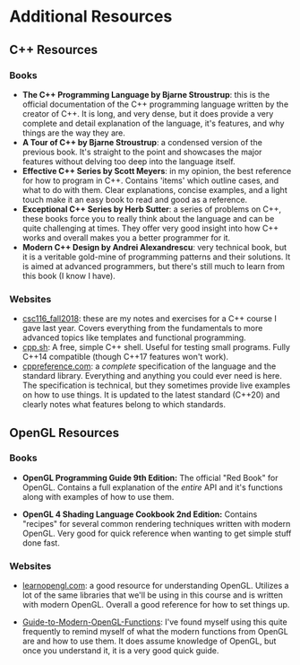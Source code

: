 # Additional Resources

## C++ Resources

### Books

* **The C++ Programming Language by Bjarne Stroustrup**: this is the official
  documentation of the C++ programming language written by the creator of C++.
  It is long, and very dense, but it does provide a very complete and detail
  explanation of the language, it's features, and why things are the way they
  are.
* **A Tour of C++ by Bjarne Stroustrup**: a condensed version of the previous
  book. It's straight to the point and showcases the major features without
  delving too deep into the language itself.
* **Effective C++ Series by Scott Meyers**: in my opinion, the best reference
  for how to program in C++. Contains 'items' which outline cases, and what to
  do with them. Clear explanations, concise examples, and a light touch make it
  an easy book to read and good as a reference. 
* **Exceptional C++ Series by Herb Sutter**: a series of problems on C++, these
  books force you to really think about the language and can be quite
  challenging at times. They offer very good insight into how C++ works and
  overall makes you a better programmer for it.
* **Modern C++ Design by Andrei Alexandrescu**: very technical book, but it is a
  veritable gold-mine of programming patterns and their solutions. It is aimed
  at advanced programmers, but there's still much to learn from this book (I
  know I have).

### Websites

* [csc116_fall2018](https://github.com/marovira/csc116_fall2018): these are my
  notes and exercises for a C++ course I gave last year. Covers everything from
  the fundamentals to more advanced topics like templates and functional
  programming.
* [cpp.sh](http://cpp.sh/): A free, simple C++ shell. Useful for testing small
   programs. Fully C++14 compatible (though C++17 features won't work).
* [cppreference.com](https://en.cppreference.com/w/): a *complete* specification of the
  language and the standard library. Everything and anything you could ever need
  is here. The specification is technical, but they sometimes provide live
  examples on how to use things. It is updated to the latest standard (C++20)
  and clearly notes what features belong to which standards.

## OpenGL Resources

### Books

* **OpenGL Programming Guide 9th Edition:** The official "Red Book" for OpenGL.
  Contains a full explanation of the *entire* API and it's functions along with
  examples of how to use them.

* **OpenGL 4 Shading Language Cookbook 2nd Edition:** Contains "recipes" for
  several common rendering techniques written with modern OpenGL. Very good for
  quick reference when wanting to get simple stuff done fast.

### Websites

* [learnopengl.com](https://learnopengl.com/): a good resource for understanding
  OpenGL. Utilizes a lot of the same libraries that we'll be using in this
  course and is written with modern OpenGL. Overall a good reference for how to
  set things up.

* [Guide-to-Modern-OpenGL-Functions](https://github.com/Fendroidus/Guide-to-Modern-OpenGL-Functions):
  I've found myself using this quite frequently to remind myself of what the
  modern functions from OpenGL are and how to use them. It does assume knowledge
  of OpenGL, but once you understand it, it is a very good quick guide.

